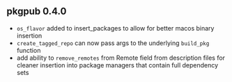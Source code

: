 ## pkgpub 0.4.0

* `os_flavor` added to insert_packages to allow for better macos binary insertion
* `create_tagged_repo` can now pass args to the underlying `build_pkg` function
* add ability to `remove_remotes` from Remote field from description files for cleaner insertion into package managers that contain full dependency sets
